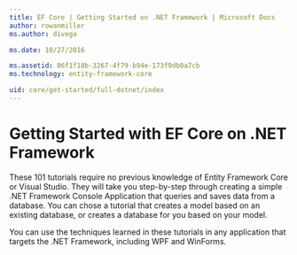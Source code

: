 ```yaml
---
title: EF Core | Getting Started on .NET Framework | Microsoft Docs
author: rowanmiller
ms.author: divega

ms.date: 10/27/2016

ms.assetid: 06f1f18b-3267-4f79-b94e-173f9db0a7cb
ms.technology: entity-framework-core

uid: core/get-started/full-dotnet/index
---
```

# Getting Started with EF Core on .NET Framework

These 101 tutorials require no previous knowledge of Entity Framework Core or Visual Studio. They will take you step-by-step through creating a simple .NET Framework Console Application that queries and saves data from a database. You can chose a tutorial that creates a model based on an existing database, or creates a database for you based on your model.

You can use the techniques learned in these tutorials in any application that targets the .NET Framework, including WPF and WinForms.
